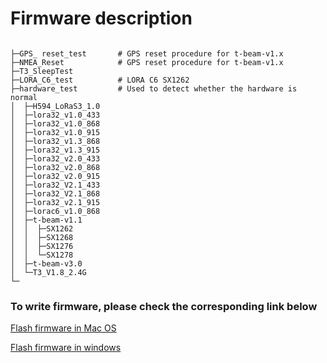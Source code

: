 


# Firmware description

```

├─GPS_ reset_test       # GPS reset procedure for t-beam-v1.x
├─NMEA_Reset            # GPS reset procedure for t-beam-v1.x
├─T3_SleepTest
├─LORA_C6_test          # LORA C6 SX1262       
├─hardware_test         # Used to detect whether the hardware is normal
│  ├─H594_LoRaS3_1.0
│  ├─lora32_v1.0_433
│  ├─lora32_v1.0_868
│  ├─lora32_v1.0_915
│  ├─lora32_v1.3_868
│  ├─lora32_v1.3_915
│  ├─lora32_v2.0_433
│  ├─lora32_v2.0_868
│  ├─lora32_v2.0_915
│  ├─lora32_V2.1_433
│  ├─lora32_V2.1_868
│  ├─lora32_v2.1_915
│  ├─lorac6_v1.0_868
│  ├─t-beam-v1.1
│  │  ├─SX1262
│  │  ├─SX1268
│  │  ├─SX1276
│  │  └─SX1278
│  ├─t-beam-v3.0
│  └─T3_V1.8_2.4G
└─ 

```

###  To write firmware, please check the corresponding link below

[Flash firmware in Mac OS](https://github.com/Xinyuan-LilyGO/LilyGo-Document/blob/master/MacFlashBin.md)

[Flash firmware in windows](https://github.com/Xinyuan-LilyGO/LilyGo-Document/blob/master/WinFlashBin.md)